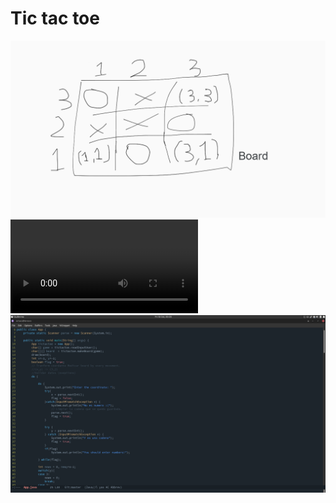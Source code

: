 # Tic tac toe

![Board](./tictactoe/img/board1.png)
![video tic](./tictactoe/img/test_tictacto.mp4)
![Workspace](./tictactoe/img/workspace.png)
